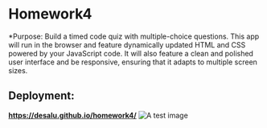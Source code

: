 # Homework4



*Purpose: Build a timed code quiz with multiple-choice questions. This app will run in the browser and feature dynamically updated HTML and CSS powered by your JavaScript code. It will also feature a clean and polished user interface and be responsive, ensuring that it adapts to multiple screen sizes.

## Deployment:
**https://desalu.github.io/homework4/**
![A test image](assets/img/screenshot.png)
